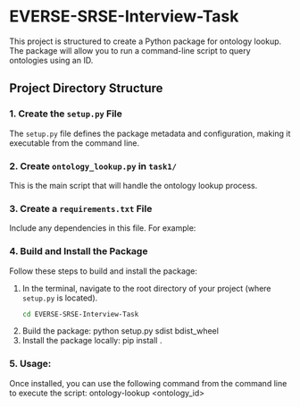 # EVERSE-SRSE-Interview-Task

This project is structured to create a Python package for ontology lookup. The package will allow you to run a command-line script to query ontologies using an ID.

## Project Directory Structure


### 1. Create the `setup.py` File

The `setup.py` file defines the package metadata and configuration, making it executable from the command line.

### 2. Create `ontology_lookup.py` in `task1/`

This is the main script that will handle the ontology lookup process.

### 3. Create a `requirements.txt` File

Include any dependencies in this file. For example:


### 4. Build and Install the Package

Follow these steps to build and install the package:

1. In the terminal, navigate to the root directory of your project (where `setup.py` is located).
    ```bash
   cd EVERSE-SRSE-Interview-Task
2. Build the package: 
   python setup.py sdist bdist_wheel
3. Install the package locally:
   pip install .
### 5. Usage:
Once installed, you can use the following command from the command line to execute the script:
   ontology-lookup <ontology_id>

